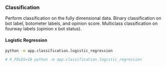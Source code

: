 
### Classification

Perform classification on the fully dimensional data. Binary classification on bot label, botometer labels, and opinion score. Multiclass classification on fourway labels (opinion x bot status).


#### Logistic Regression



```sh
python -m app.classification.logistic_regression

# K_FOLDS=10 python -m app.classification.logistic_regression
```
